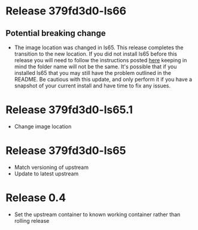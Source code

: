 # Release 379fd3d0-ls66
## Potential breaking change
- The image location was changed in ls65. This release completes the transition to the new location. If you did not install ls65 before this release you will need to follow the instructions posted [here](https://github.com/haberda/hassio_addons/blob/master/signal/README.md) keeping in mind the folder name will not be the same. It's possible that if you installed ls65 that you may still have the problem outlined in the README. Be cautious with this update, and only perform it if you have a snapshot of your current install and have time to fix any issues.
# Release 379fd3d0-ls65.1
- Change image location
# Release 379fd3d0-ls65
- Match versioning of upstream
- Update to latest upstream
# Release 0.4
- Set the upstream container to known working container rather than rolling release
